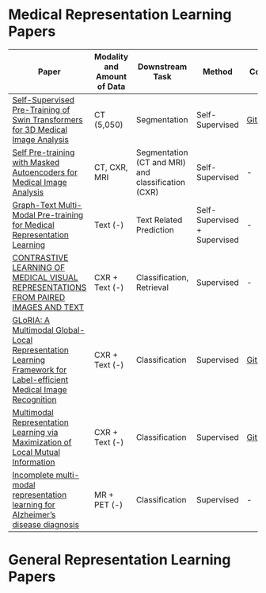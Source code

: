 # Medical Representation Learning Papers

| Paper            | Modality and Amount of Data          | Downstream Task      |  Method         | Code            | Year            |
|------------------|-------------------|---------------------- |-----------------|-----------------|-----------------|
|[Self-Supervised Pre-Training of Swin Transformers for 3D Medical Image Analysis](https://arxiv.org/abs/2111.14791)| CT (5,050)  | Segmentation                  | Self-Supervised            | [GitHub](https://monai.io/research/swin-unetr)           | 2022            |
|[Self Pre-training with Masked Autoencoders for Medical Image Analysis](https://arxiv.org/abs/2203.05573)| CT, CXR, MRI  | Segmentation (CT and MRI) and classification (CXR)                  | Self-Supervised            | -          | 2022            |
|[Graph-Text Multi-Modal Pre-training for Medical Representation Learning](https://arxiv.org/abs/2203.09994)| Text (-)  | Text Related Prediction                  | Self-Supervised + Supervised            |-          | 2022            |
|[CONTRASTIVE LEARNING OF MEDICAL VISUAL REPRESENTATIONS FROM PAIRED IMAGES AND TEXT](https://arxiv.org/abs/2010.00747)| CXR + Text (-)  | Classification, Retrieval               | Supervised            |-          | 2020            |
|[GLoRIA: A Multimodal Global-Local Representation Learning Framework for Label-efficient Medical Image Recognition](https://openaccess.thecvf.com/content/ICCV2021/papers/Huang_GLoRIA_A_Multimodal_Global-Local_Representation_Learning_Framework_for_Label-Efficient_Medical_ICCV_2021_paper.pdf)| CXR + Text (-)  | Classification               | Supervised            |[GitHub](https://github.com/marshuang80/gloria)          | 2021            |
|[Multimodal Representation Learning via Maximization of Local Mutual Information](https://arxiv.org/abs/2103.04537)| CXR + Text (-)  | Classification               | Supervised            |[GitHub](https://github.com/RayRuizhiLiao/mutual_info_img_txt)         | 2021            |
|[Incomplete multi-modal representation learning for Alzheimer’s disease diagnosis](https://www.sciencedirect.com/science/article/pii/S1361841520303170?casa_token=q-6oKVfV5OMAAAAA:0rZY3lV90PebS7qfmNIPkB2m76KeKKnNI5CX9ZWKxlz-qEgvKwjtGMA2p2j3tRxMGZWScVzo)| MR + PET (-)  | Classification               | Supervised            |-        | 2021            |

# General Representation Learning Papers

